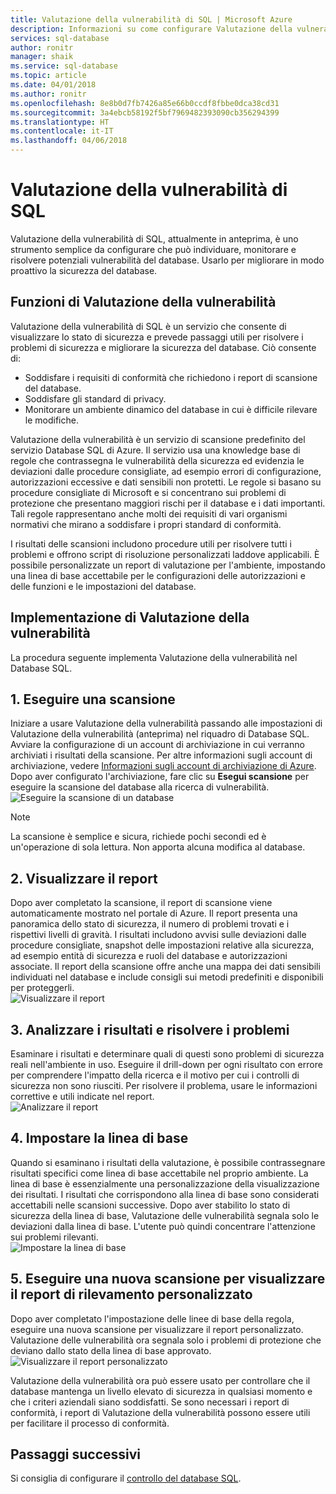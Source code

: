 ```yaml
---
title: Valutazione della vulnerabilità di SQL | Microsoft Azure
description: Informazioni su come configurare Valutazione della vulnerabilità di SQL nel database SQL.
services: sql-database
author: ronitr
manager: shaik
ms.service: sql-database
ms.topic: article
ms.date: 04/01/2018
ms.author: ronitr
ms.openlocfilehash: 8e8b0d7fb7426a85e66b0ccdf8fbbe0dca38cd31
ms.sourcegitcommit: 3a4ebcb58192f5bf7969482393090cb356294399
ms.translationtype: HT
ms.contentlocale: it-IT
ms.lasthandoff: 04/06/2018
---
```

# <a name="sql-vulnerability-assessment"></a>Valutazione della vulnerabilità di SQL

Valutazione della vulnerabilità di SQL, attualmente in anteprima, è uno strumento semplice da configurare che può individuare, monitorare e risolvere potenziali vulnerabilità del database. Usarlo per migliorare in modo proattivo la sicurezza del database.  

## <a name="vulnerability-assessment-features"></a>Funzioni di Valutazione della vulnerabilità  
Valutazione della vulnerabilità di SQL è un servizio che consente di visualizzare lo stato di sicurezza e prevede passaggi utili per risolvere i problemi di sicurezza e migliorare la sicurezza del database. Ciò consente di:  
- Soddisfare i requisiti di conformità che richiedono i report di scansione del database.  
- Soddisfare gli standard di privacy.  
- Monitorare un ambiente dinamico del database in cui è difficile rilevare le modifiche.  

Valutazione della vulnerabilità è un servizio di scansione predefinito del servizio Database SQL di Azure. Il servizio usa una knowledge base di regole che contrassegna le vulnerabilità della sicurezza ed evidenzia le deviazioni dalle procedure consigliate, ad esempio errori di configurazione, autorizzazioni eccessive e dati sensibili non protetti. Le regole si basano su procedure consigliate di Microsoft e si concentrano sui problemi di protezione che presentano maggiori rischi per il database e i dati importanti. Tali regole rappresentano anche molti dei requisiti di vari organismi normativi che mirano a soddisfare i propri standard di conformità.  

I risultati delle scansioni includono procedure utili per risolvere tutti i problemi e offrono script di risoluzione personalizzati laddove applicabili. È possibile personalizzate un report di valutazione per l'ambiente, impostando una linea di base accettabile per le configurazioni delle autorizzazioni e delle funzioni e le impostazioni del database.   

## <a name="implementing-va"></a>Implementazione di Valutazione della vulnerabilità  
La procedura seguente implementa Valutazione della vulnerabilità nel Database SQL.  

## <a name="1-run-a-scan"></a>1. Eseguire una scansione  
Iniziare a usare Valutazione della vulnerabilità passando alle impostazioni di Valutazione della vulnerabilità (anteprima) nel riquadro di Database SQL. Avviare la configurazione di un account di archiviazione in cui verranno archiviati i risultati della scansione. Per altre informazioni sugli account di archiviazione, vedere [Informazioni sugli account di archiviazione di Azure](../storage/common/storage-create-storage-account.md). Dopo aver configurato l'archiviazione, fare clic su **Esegui scansione** per eseguire la scansione del database alla ricerca di vulnerabilità.  
![Eseguire la scansione di un database](./media/sql-vulnerability-assessment/pp_va_initialize.png)  
  > [!NOTE]   
  > La scansione è semplice e sicura, richiede pochi secondi ed è un'operazione di sola lettura. Non apporta alcuna modifica al database.  

## <a name="2-view-the-report"></a>2. Visualizzare il report  
Dopo aver completato la scansione, il report di scansione viene automaticamente mostrato nel portale di Azure. Il report presenta una panoramica dello stato di sicurezza, il numero di problemi trovati e i rispettivi livelli di gravità. I risultati includono avvisi sulle deviazioni dalle procedure consigliate, snapshot delle impostazioni relative alla sicurezza, ad esempio entità di sicurezza e ruoli del database e autorizzazioni associate. Il report della scansione offre anche una mappa dei dati sensibili individuati nel database e include consigli sui metodi predefiniti e disponibili per proteggerli.  
![Visualizzare il report](./media/sql-vulnerability-assessment/pp_main_getstarted.png)  

## <a name="3-analyze-the-results-and-resolve-issues"></a>3. Analizzare i risultati e risolvere i problemi  
Esaminare i risultati e determinare quali di questi sono problemi di sicurezza reali nell'ambiente in uso. Eseguire il drill-down per ogni risultato con errore per comprendere l'impatto della ricerca e il motivo per cui i controlli di sicurezza non sono riusciti. Per risolvere il problema, usare le informazioni correttive e utili indicate nel report.  
![Analizzare il report](./media/sql-vulnerability-assessment/pp_fail_rule_show_remediation.png)    

## <a name="4-set-your-baseline"></a>4. Impostare la linea di base  
Quando si esaminano i risultati della valutazione, è possibile contrassegnare risultati specifici come linea di base accettabile nel proprio ambiente. La linea di base è essenzialmente una personalizzazione della visualizzazione dei risultati. I risultati che corrispondono alla linea di base sono considerati accettabili nelle scansioni successive. Dopo aver stabilito lo stato di sicurezza della linea di base, Valutazione delle vulnerabilità segnala solo le deviazioni dalla linea di base. L'utente può quindi concentrare l'attenzione sui problemi rilevanti.  
![Impostare la linea di base](./media/sql-vulnerability-assessment/pp_fail_rule_show_baseline.png)  

## <a name="5-run-a-new-scan-to-see-your-customized-tracking-report"></a>5. Eseguire una nuova scansione per visualizzare il report di rilevamento personalizzato  
Dopo aver completato l'impostazione delle linee di base della regola, eseguire una nuova scansione per visualizzare il report personalizzato. Valutazione delle vulnerabilità ora segnala solo i problemi di protezione che deviano dallo stato della linea di base approvato.  
![Visualizzare il report personalizzato](./media/sql-vulnerability-assessment/pp_pass_main_with_baselines.png)  

Valutazione della vulnerabilità ora può essere usato per controllare che il database mantenga un livello elevato di sicurezza in qualsiasi momento e che i criteri aziendali siano soddisfatti. Se sono necessari i report di conformità, i report di Valutazione della vulnerabilità possono essere utili per facilitare il processo di conformità.  

## <a name="next-steps"></a>Passaggi successivi  

Si consiglia di configurare il [controllo del database SQL](sql-database-auditing.md).  
